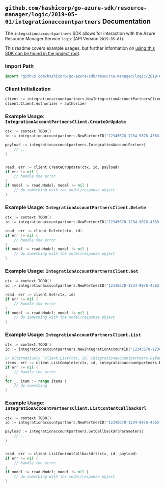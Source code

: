 
## `github.com/hashicorp/go-azure-sdk/resource-manager/logic/2019-05-01/integrationaccountpartners` Documentation

The `integrationaccountpartners` SDK allows for interaction with the Azure Resource Manager Service `logic` (API Version `2019-05-01`).

This readme covers example usages, but further information on [using this SDK can be found in the project root](https://github.com/hashicorp/go-azure-sdk/tree/main/docs).

### Import Path

```go
import "github.com/hashicorp/go-azure-sdk/resource-manager/logic/2019-05-01/integrationaccountpartners"
```


### Client Initialization

```go
client := integrationaccountpartners.NewIntegrationAccountPartnersClientWithBaseURI("https://management.azure.com")
client.Client.Authorizer = authorizer
```


### Example Usage: `IntegrationAccountPartnersClient.CreateOrUpdate`

```go
ctx := context.TODO()
id := integrationaccountpartners.NewPartnerID("12345678-1234-9876-4563-123456789012", "example-resource-group", "integrationAccountValue", "partnerValue")

payload := integrationaccountpartners.IntegrationAccountPartner{
	// ...
}


read, err := client.CreateOrUpdate(ctx, id, payload)
if err != nil {
	// handle the error
}
if model := read.Model; model != nil {
	// do something with the model/response object
}
```


### Example Usage: `IntegrationAccountPartnersClient.Delete`

```go
ctx := context.TODO()
id := integrationaccountpartners.NewPartnerID("12345678-1234-9876-4563-123456789012", "example-resource-group", "integrationAccountValue", "partnerValue")

read, err := client.Delete(ctx, id)
if err != nil {
	// handle the error
}
if model := read.Model; model != nil {
	// do something with the model/response object
}
```


### Example Usage: `IntegrationAccountPartnersClient.Get`

```go
ctx := context.TODO()
id := integrationaccountpartners.NewPartnerID("12345678-1234-9876-4563-123456789012", "example-resource-group", "integrationAccountValue", "partnerValue")

read, err := client.Get(ctx, id)
if err != nil {
	// handle the error
}
if model := read.Model; model != nil {
	// do something with the model/response object
}
```


### Example Usage: `IntegrationAccountPartnersClient.List`

```go
ctx := context.TODO()
id := integrationaccountpartners.NewIntegrationAccountID("12345678-1234-9876-4563-123456789012", "example-resource-group", "integrationAccountValue")

// alternatively `client.List(ctx, id, integrationaccountpartners.DefaultListOperationOptions())` can be used to do batched pagination
items, err := client.ListComplete(ctx, id, integrationaccountpartners.DefaultListOperationOptions())
if err != nil {
	// handle the error
}
for _, item := range items {
	// do something
}
```


### Example Usage: `IntegrationAccountPartnersClient.ListContentCallbackUrl`

```go
ctx := context.TODO()
id := integrationaccountpartners.NewPartnerID("12345678-1234-9876-4563-123456789012", "example-resource-group", "integrationAccountValue", "partnerValue")

payload := integrationaccountpartners.GetCallbackUrlParameters{
	// ...
}


read, err := client.ListContentCallbackUrl(ctx, id, payload)
if err != nil {
	// handle the error
}
if model := read.Model; model != nil {
	// do something with the model/response object
}
```
